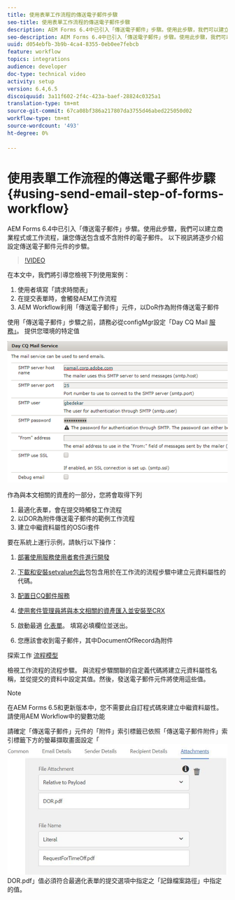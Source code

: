 ```yaml
---
title: 使用表單工作流程的傳送電子郵件步驟
seo-title: 使用表單工作流程的傳送電子郵件步驟
description: AEM Forms 6.4中已引入「傳送電子郵件」步驟。使用此步驟，我們可以建立商業程式或工作流程，讓您傳送包含或不含附件的電子郵件。 以下視訊將逐步介紹設定傳送電子郵件元件的步驟
seo-description: AEM Forms 6.4中已引入「傳送電子郵件」步驟。使用此步驟，我們可以建立商業程式或工作流程，讓您傳送包含或不含附件的電子郵件。 以下視訊將逐步介紹設定傳送電子郵件元件的步驟
uuid: d054ebfb-3b9b-4ca4-8355-0eb0ee7febcb
feature: workflow
topics: integrations
audience: developer
doc-type: technical video
activity: setup
version: 6.4,6.5
discoiquuid: 3a11f602-2f4c-423a-baef-28824c0325a1
translation-type: tm+mt
source-git-commit: 67ca08bf386a217807da3755d46abed225050d02
workflow-type: tm+mt
source-wordcount: '493'
ht-degree: 0%

---
```



# 使用表單工作流程的傳送電子郵件步驟 {#using-send-email-step-of-forms-workflow}

AEM Forms 6.4中已引入「傳送電子郵件」步驟。使用此步驟，我們可以建立商業程式或工作流程，讓您傳送包含或不含附件的電子郵件。 以下視訊將逐步介紹設定傳送電子郵件元件的步驟。

>[!VIDEO](https://video.tv.adobe.com/v/21499/?quality=9&learn=on)

在本文中，我們將引導您檢視下列使用案例：

1. 使用者填寫「請求時間表」
1. 在提交表單時，會觸發AEM工作流程
1. AEM Workflow利用「傳送電子郵件」元件，以DoR作為附件傳送電子郵件

使用「傳送電子郵件」步驟之前，請務必從configMgr設定「Day CQ Mail [服務」](http://localhost:4502/system/console/configMgr)。 提供您環境的特定值

![配置日CQ郵件服務](assets/mailservice.png)

作為與本文相關的資產的一部分，您將會取得下列

1. 最適化表單，會在提交時觸發工作流程
1. 以DOR為附件傳送電子郵件的範例工作流程
1. 建立中繼資料屬性的OSGi套件

要在系統上運行示例，請執行以下操作：

1. [部署使用服務使用者套件進行開發](/help/forms/assets/common-osgi-bundles/DevelopingWithServiceUser.jar)

1. [下載和安裝setvalue包此](/help/forms/assets/common-osgi-bundles/SetValueApp.core-1.0-SNAPSHOT.jar)包包含用於在工作流的流程步驟中建立元資料屬性的代碼。
1. [配置日CQ郵件服務](https://helpx.adobe.com/experience-manager/6-5/sites/administering/using/notification.html)
1. [使用套件管理員將與本文相關的資產匯入並安裝至CRX](assets/emaildoraemformskt.zip)
1. 啟動最適 [化表單](http://localhost:4502/content/dam/formsanddocuments/helpx/timeoffrequestform/jcr:content?wcmmode=disabled)。 填寫必填欄位並送出。
1. 您應該會收到電子郵件，其中DocumentOfRecord為附件

探索工作 [流程模型](http://localhost:4502/editor.html/conf/global/settings/workflow/models/emaildor.html)

檢視工作流程的流程步驟。 與流程步驟關聯的自定義代碼將建立元資料屬性名稱，並從提交的資料中設定其值。然後，發送電子郵件元件將使用這些值。

>[!NOTE]
>
>在AEM Forms 6.5和更新版本中，您不需要此自訂程式碼來建立中繼資料屬性。 請使用AEM Workflow中的變數功能

請確定「傳送電子郵件」元件的「附件」索引標籤已依照「傳送電子郵件附件」索引標籤下方的螢幕擷取畫面設定「![](assets/sendemailcomponentconfigure.jpg)DOR.pdf」值必須符合最適化表單的提交選項中指定之「記錄檔案路徑」中指定的值。

